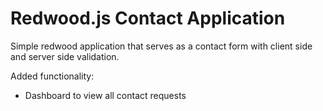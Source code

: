 # Redwood.js Contact Application

Simple redwood application that serves as a contact form with client side and server side validation.

Added functionality:

- Dashboard to view all contact requests